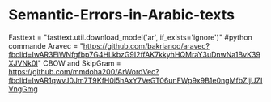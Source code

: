 # Semantic-Errors-in-Arabic-texts

Fasttext = "fasttext.util.download_model('ar', if_exists='ignore')" #python commande 
Aravec = "https://github.com/bakrianoo/aravec?fbclid=IwAR3EiWNfgfbp7G4HLkbzG9I2ffAK7kkyhHQMraY3uDnwNa1BvK39XJVNk0I"
CBOW and SkipGram = https://github.com/mmdoha200/ArWordVec?fbclid=IwAR1qwvJ0Jm7T9KfH0i5hAxY7VeGT06unFWp9x9B1e0ngMfbZIjUZIVngGmg